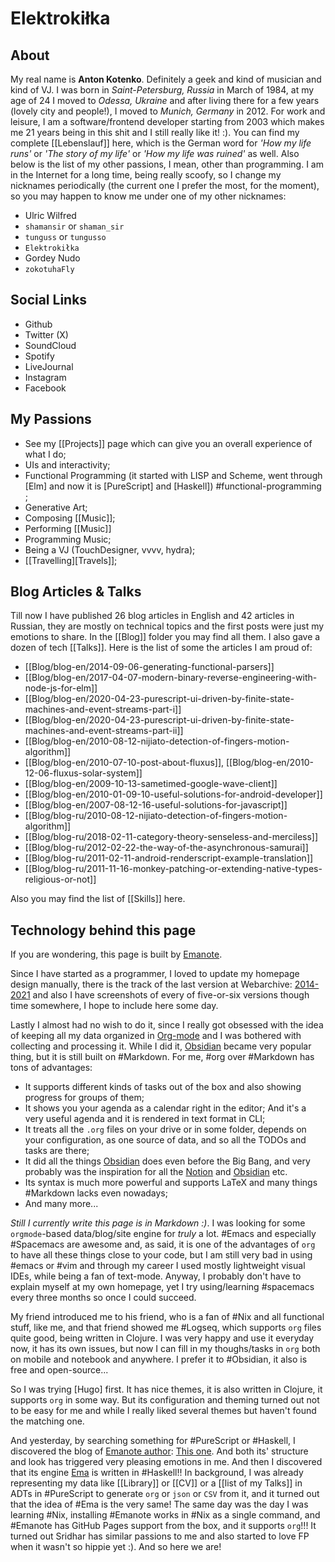 # Elektrokiłka

## About

My real name is **Anton Kotenko**. Definitely a geek and kind of musician and kind of VJ. I was born in _Saint-Petersburg, Russia_ in March of 1984, at my age of 24 I moved to _Odessa, Ukraine_ and after living there for a few years (lovely city and people!), I moved to _Munich, Germany_ in 2012. For work and leisure, I am a software/frontend developer starting from 2003 which makes me 21 years being in this shit and I still really like it! :). You can find my complete [[Lebenslauf]] here, which is the German word for _'How my life runs'_ or _'The story of my life'_ or _'How my life was ruined'_ as well. Also below is the list of my other passions, I mean, other than programming. I am in the Internet for a long time, being really scoofy, so I change my nicknames periodically (the current one I prefer the most, for the moment), so you may happen to know me under one of my other nicknames:

* Ulric Wilfred
* `shamansir` or `shaman_sir`
* `tunguss` or `tungusso`
* `Elektrokiłka`
* Gordey Nudo
* `zokotuhaFly`

## Social Links

* Github
* Twitter (X)
* SoundCloud
* Spotify
* LiveJournal
* Instagram
* Facebook

## My Passions

* See my [[Projects]] page which can give you an overall experience of what I do;
* UIs and interactivity;
* Functional Programming (it started with LISP and Scheme, went through [Elm] and now it is [PureScript] and [Haskell]) #functional-programming ;
* Generative Art;
* Composing [[Music]];
* Performing [[Music]]
* Programming Music;
* Being a VJ (TouchDesigner, vvvv, hydra);
* [[Travelling][Travels]];

## Blog Articles & Talks

Till now I have published 26 blog articles in English and 42 articles in Russian, they are mostly on technical topics and the first posts were just my emotions to share. In the [[Blog]] folder you may find all them. I also gave a dozen of tech [[Talks]]. Here is the list of some the articles I am proud of:

* [[Blog/blog-en/2014-09-06-generating-functional-parsers]]
* [[Blog/blog-en/2017-04-07-modern-binary-reverse-engineering-with-node-js-for-elm]]
* [[Blog/blog-en/2020-04-23-purescript-ui-driven-by-finite-state-machines-and-event-streams-part-i]]
* [[Blog/blog-en/2020-04-23-purescript-ui-driven-by-finite-state-machines-and-event-streams-part-ii]]
* [[Blog/blog-en/2010-08-12-nijiato-detection-of-fingers-motion-algorithm]]
* [[Blog/blog-en/2010-07-10-post-about-fluxus]], [[Blog/blog-en/2010-12-06-fluxus-solar-system]]
* [[Blog/blog-en/2009-10-13-sametimed-google-wave-client]]
* [[Blog/blog-en/2010-01-09-10-useful-solutions-for-android-developer]]
* [[Blog/blog-en/2007-08-12-16-useful-solutions-for-javascript]]
* [[Blog/blog-ru/2010-08-12-nijiato-detection-of-fingers-motion-algorithm]]
* [[Blog/blog-ru/2018-02-11-category-theory-senseless-and-merciless]]
* [[Blog/blog-ru/2012-02-22-the-way-of-the-asynchronous-samurai]]
* [[Blog/blog-ru/2011-02-11-android-renderscript-example-translation]]
* [[Blog/blog-ru/2011-11-16-monkey-patching-or-extending-native-types-religious-or-not]]

Also you may find the list of [[Skills]] here.

## Technology behind this page

If you are wondering, this page is built by [Emanote].

Since I have started as a programmer, I loved to update my homepage design manually, there is the track of the last version at Webarchive: [2014-2021](https://web.archive.org/web/20210214045457/http://shamansir.github.io/) and also I have screenshots of every of five-or-six versions though time somewhere, I hope to include here some day.

Lastly I almost had no wish to do it, since I really got obsessed with the idea of keeping all my data organized in [Org-mode](https://orgmode.org/) and I was bothered with collecting and processing it. While I did it, [Obsidian] became very popular thing, but it is still built on #Markdown. For me, #org over #Markdown has tons of advantages:

* It supports different kinds of tasks out of the box and also showing progress for groups of them;
* It shows you your agenda as a calendar right in the editor; And it's a very useful agenda and it is rendered in text format in CLI;
* It treats all the `.org` files on your drive or in some folder, depends on your configuration, as one source of data, and so all the TODOs and tasks are there;
* It did all the things [Obsidian] does even before the Big Bang, and very probably was the inspiration for all the [Notion] and [Obsidian] etc.
* Its syntax is much more powerful and supports LaTeX and many things #Markdown lacks even nowadays;
* And many more...

_Still I currently write this page is in Markdown :)_. I was looking for some `orgmode`-based data/blog/site engine for _truly_ a lot. #Emacs and especially #Spacemacs are awesome and, as said, it is one of the advantages of `org` to have all these things close to your code, but I am still very bad in using #emacs or #vim and through my career I used mostly lightweight visual IDEs, while being a fan of text-mode. Anyway, I probably don't have to explain myself at my own homepage, yet I try using/learning #spacemacs every three months so once I could succeed.

My friend introduced me to his friend, who is a fan of #Nix and all functional stuff, like me, and that friend showed me #Logseq, which supports `org` files quite good, being written in Clojure. I was very happy and use it everyday now, it has its own issues, but now I can fill in my thoughs/tasks in `org` both on mobile and notebook and anywhere. I prefer it to #Obsidian, it also is free and open-source...

So I was trying [Hugo] first. It has nice themes, it is also written in Clojure, it supports `org` in some way. But its configuration and theming turned out not to be easy for me and while I really liked several themes but haven't found the matching one.

And yesterday, by searching something for #PureScript or #Haskell, I discovered the blog of [Emanote author]: [This one](https://srid.ca/generics-sop-intro). And both its' structure and look has triggered very pleasing emotions in me. And then I discovered that its engine [Ema] is written in #Haskell!! In background, I was already representing my data like [[Library]] or [[CV]] or a [[list of my Talks]] in ADTs in #PureScript to generate `org` or `json` or `CSV` from it, and it turned out that the idea of #Ema is the very same! The same day was the day I was learning #Nix, installing #Emanote works in #Nix as a single command, and #Emanote has GitHub Pages support from the box, and it supports `org`!!! It turned out Sridhar has similar passions to me and also started to love FP when it wasn't so hippie yet :). And so here we are!

[Ema]: https://ema.srid.ca/
[Emanote]: https://emanote.srid.ca/
[Emanote author]: https://srid.ca/cv
[Notion]: <https://notion.com>
[Obsidian]: https://obsidian.md/
